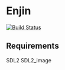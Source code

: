 # Enjin

[![Build Status](https://travis-ci.org/pjlast/enjin.svg?branch=master)](https://travis-ci.org/pjlast/enjin)

## Requirements
SDL2
SDL2_image
